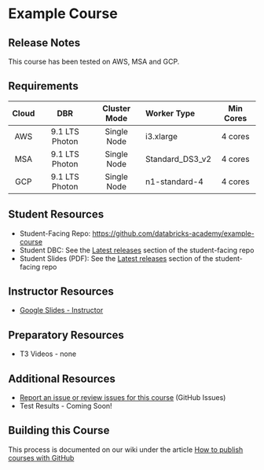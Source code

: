 # Example Course

## Release Notes
This course has been tested on AWS, MSA and GCP.<br/>

## Requirements
| Cloud |            DBR | Cluster Mode | Worker Type     | Min Cores |
|:-----:|:--------------:|:------------:|:----------------|:---------:|
|   AWS | 9.1 LTS Photon |  Single Node | i3.xlarge       | 4 cores   |
|   MSA | 9.1 LTS Photon |  Single Node | Standard_DS3_v2 | 4 cores   |
|   GCP | 9.1 LTS Photon |  Single Node | n1-standard-4   | 4 cores   |

## Student Resources
* Student-Facing Repo: https://github.com/databricks-academy/example-course
* Student DBC: See the [Latest releases](https://github.com/databricks-academy/example-course/releases/latest) section of the student-facing repo
* Student Slides (PDF): See the [Latest releases](https://github.com/databricks-academy/example-course/releases/latest) section of the student-facing repo

## Instructor Resources
* [Google Slides - Instructor](https://drive.google.com/drive/folders/1HjyhCHRkb5R2w3deFXFKf5i9g6E3VXs7)

## Preparatory Resources
* T3 Videos - none

## Additional Resources
* [Report an issue or review issues for this course](https://github.com/databricks-academy/example-course-source/issues) (GitHub Issues)
* Test Results - Coming Soon!

## Building this Course
This process is documented on our wiki under the article [How to publish courses with GitHub](https://databricks.atlassian.net/l/c/VmYvzmNh)
